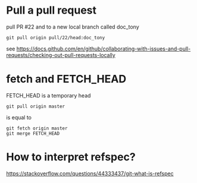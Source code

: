 # Pull a pull request

pull PR #22 and to a new local branch called doc_tony
```
git pull origin pull/22/head:doc_tony
```

see
https://docs.github.com/en/github/collaborating-with-issues-and-pull-requests/checking-out-pull-requests-locally

# fetch and FETCH_HEAD
FETCH_HEAD is a temporary head
```
git pull origin master
```
is equal to
```
git fetch origin master
git merge FETCH_HEAD
```

# How to interpret refspec?

https://stackoverflow.com/questions/44333437/git-what-is-refspec
